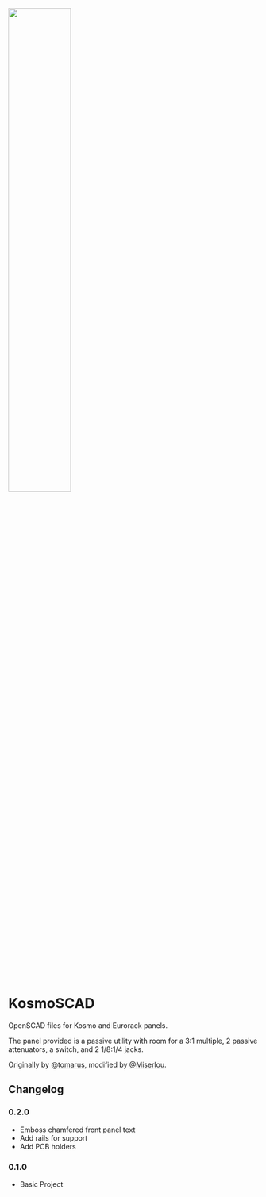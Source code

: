 <img src="https://i.imgur.com/W7DaB9L.png" width="50%">

# KosmoSCAD

OpenSCAD files for Kosmo and Eurorack panels.

The panel provided is a passive utility with room for a 3:1 multiple, 2 passive attenuators, a switch, and 2 1/8:1/4 jacks.

Originally by [@tomarus](https://github.com/tomarus/prototype), modified by [@Miserlou](https://github.com/Miserlou/KosmoSCAD).

## Changelog

### 0.2.0
* Emboss chamfered front panel text
* Add rails for support
* Add PCB holders

### 0.1.0
* Basic Project
